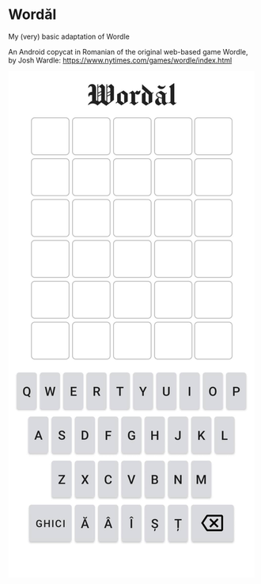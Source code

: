 # Wordăl
My (very) basic adaptation of Wordle 

An Android copycat in Romanian of the original web-based game Wordle, by Josh Wardle:
https://www.nytimes.com/games/wordle/index.html

![New game](images/StartGame.png)


